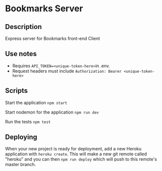 # Bookmarks Server

## Description
Express server for Bookmarks front-end Client

## Use notes
- Requires `API_TOKEN=<unique-token-here>`in .env.
- Request headers must include `Authorization: Bearer <unique-token-here>`
## Scripts

Start the application `npm start`

Start nodemon for the application `npm run dev`

Run the tests `npm test`

## Deploying

When your new project is ready for deployment, add a new Heroku application with `heroku create`. This will make a new git remote called "heroku" and you can then `npm run deploy` which will push to this remote's master branch.